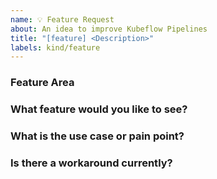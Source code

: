 ```yaml
---
name: 💡 Feature Request
about: An idea to improve Kubeflow Pipelines
title: "[feature] <Description>"
labels: kind/feature
---
```


### Feature Area

<!-- Uncomment the labels below which are relevant to this feature: -->
<!-- /area frontend -->
<!-- /area backend -->
<!-- /area sdk -->
<!-- /area samples -->
<!-- /area components -->


### What feature would you like to see?

<!-- Provide a description of this feature and the user experience. -->

### What is the use case or pain point?

<!-- It helps us understand the benefit of this feature for your use case. -->

### Is there a workaround currently?

<!-- Without this feature, how do you accomplish your task today? -->

